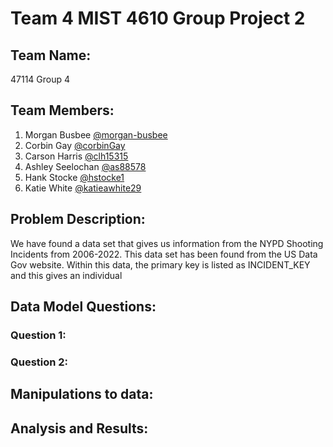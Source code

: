 # Team 4 MIST 4610 Group Project 2

## Team Name:
47114 Group 4

## Team Members: 
1. Morgan Busbee [@morgan-busbee](https://github.com/Morgan-Busbee)
2. Corbin Gay [@corbinGay](https://github.com/CorbinGay)
3. Carson Harris [@clh15315](https://github.com/clh15315)
4. Ashley Seelochan [@as88578](https://github.com/as88578)
5. Hank Stocke [@hstocke1](https://github.com/hstocke1)
6. Katie White [@katieawhite29](https://github.com/katiewhite29)

## Problem Description:
We have found a data set that gives us information from the NYPD Shooting Incidents from 2006-2022. This data set has been found from the US Data Gov website. Within this data, the primary key is listed as INCIDENT_KEY and this gives an individual 

## Data Model Questions: 
### Question 1:

### Question 2: 

## Manipulations to data:

## Analysis and Results: 
